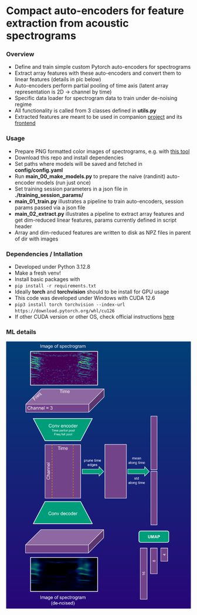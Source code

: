 # Compact auto-encoders for feature extraction from acoustic spectrograms  

### Overview
* Define and train simple custom Pytorch auto-encoders for spectrograms
* Extract array features with these auto-encoders and convert them to linear features (details in pic below)
* Auto-encoders perform partial pooling of time axis (latent array representation is 2D -> channel by time)
* Specific data loader for spectrogram data to train under de-noising regime
* All functionality is called from 3 classes defined in **utils.py**
* Extracted features are meant to be used in companion [project](https://github.com/sergezaugg/spectrogram_image_clustering) and its [frontend](https://spectrogram-image-clustering.streamlit.app/)

### Usage 
* Prepare PNG formatted color images of spectrograms, e.g. with [this tool](https://github.com/sergezaugg/xeno_canto_organizer)
* Download this repo and install dependencies
* Set paths where models will be saved and fetched in **config/config.yaml**
* Run **main_00_make_models.py** to prepare the naive (randinit) auto-encoder models (run just once)
* Set training session parameters in a json file in **./training_session_params/**
* **main_01_train.py** illustrates a pipeline to train auto-encoders, session params passed via a json file
* **main_02_extract.py** illustrates a pipeline to extract array features and get dim-reduced linear features, params currently defined in script header
* Array and dim-reduced features are written to disk as NPZ files in parent of dir with images

### Dependencies / Intallation
* Developed under Python 3.12.8
* Make a fresh venv!
* Install basic packages with
* ```pip install -r requirements.txt```
* Ideally **torch** and **torchvision** should to be install for GPU usage
* This code was developed under Windows with CUDA 12.6 
* ```pip3 install torch torchvision --index-url https://download.pytorch.org/whl/cu126```
* If other CUDA version or other OS, check official instructions [here](https://pytorch.org/get-started/locally)

### ML details
<img src="pics/flow_chart_01.png" alt="Example image" width="600"/>


